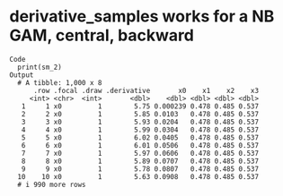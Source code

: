 # derivative_samples works for a NB GAM, central, backward

    Code
      print(sm_2)
    Output
      # A tibble: 1,000 x 8
          .row .focal .draw .derivative       x0    x1    x2    x3
         <int> <chr>  <int>       <dbl>    <dbl> <dbl> <dbl> <dbl>
       1     1 x0         1        5.75 0.000239 0.478 0.485 0.537
       2     2 x0         1        5.85 0.0103   0.478 0.485 0.537
       3     3 x0         1        5.93 0.0204   0.478 0.485 0.537
       4     4 x0         1        5.99 0.0304   0.478 0.485 0.537
       5     5 x0         1        6.02 0.0405   0.478 0.485 0.537
       6     6 x0         1        6.01 0.0506   0.478 0.485 0.537
       7     7 x0         1        5.97 0.0606   0.478 0.485 0.537
       8     8 x0         1        5.89 0.0707   0.478 0.485 0.537
       9     9 x0         1        5.78 0.0807   0.478 0.485 0.537
      10    10 x0         1        5.63 0.0908   0.478 0.485 0.537
      # i 990 more rows

